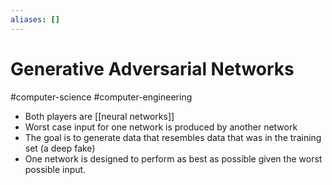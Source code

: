 ```yaml
---
aliases: []
---
```

# Generative Adversarial Networks
#computer-science #computer-engineering 

- Both players are [[neural networks]]
- Worst case input for one network is produced by another network
- The goal is to generate data that resembles data that was in the training set (a deep fake)
- One network is designed to perform as best as possible given the worst possible input.